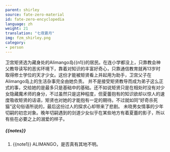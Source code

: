 ```yaml
---
parent: shirley
source: fate-zero-material
id: fate-zero-encyclopedia
language: zh
weight: 21
translation: "七夜蒼月"
img: fzm_shirley.png
category:
- person
---
```


卫宫矩贤选为藏身处的Alimango岛{{n1}}的居民。在连小学都没上，只靠教会神父教导读写的恶劣环境下，靠着对知识的丰富好奇心，只靠通信教育就再13岁时取得修士学位的天才少女。这份才能被矩贤看上并起用为助手，卫宫父子在Alimango岛上的生活杂事完全由她负责。
并不是接受矩贤教导而成为弟子这么正式的事，交给她的是最多只是基础中的基础。还不如说矩贤只是在相处时没有对少女隐藏魔术师的身分，不过虽然只是这种程度，但夏蕾抱有的知识欲却以惊人的速度吸收矩贤的话语，矩贤也对她的才能抱有一定的期待。不过就如同“好奇杀死猫”这句俗语所说的，最后这份过人的探求心却带来了悲剧。
未晓男女情事的少年切嗣的初恋对象。晚年切嗣遇到的剑道少女似乎在某些地方有着夏蕾的影子，所以有些在必要之上的溺爱的样子。

##### {{notes}}

1. {{note1}} ALIMANGO，是否真有其地不明。

